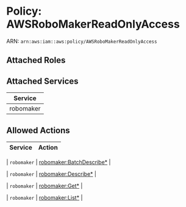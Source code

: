 # Policy: AWSRoboMakerReadOnlyAccess

ARN: `arn:aws:iam::aws:policy/AWSRoboMakerReadOnlyAccess`

## Attached Roles

## Attached Services

| Service |
|---------|
| robomaker |

## Allowed Actions

| Service | Action |
|:-------:|--------|

| `robomaker` | [robomaker:BatchDescribe*](../actions.md#robomaker:batchdescribeall) |

| `robomaker` | [robomaker:Describe*](../actions.md#robomaker:describeall) |

| `robomaker` | [robomaker:Get*](../actions.md#robomaker:getall) |

| `robomaker` | [robomaker:List*](../actions.md#robomaker:listall) |
